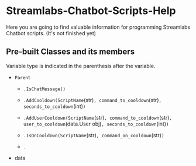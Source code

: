 # Streamlabs-Chatbot-Scripts-Help
Here you are going to find valuable information for programming Streamlabs Chatbot scripts. (It's not finished yet)

## Pre-built Classes and its members

Variable type is indicated in the parenthesis after the variable.
- `Parent`
  - `.IsChatMessage()`
  
  - `.AddCooldown(ScriptName`(str)`, command_to_cooldown`(str)`, seconds_to_cooldown`(int)`)`
  - `.AddUserCooldown(ScriptName`(str)`, command_to_cooldown`(str)`, user_to_cooldown`(data.User obj)`, seconds_to_cooldown`(int)`)`
  - `.IsOnCooldown(ScriptName`(str)`, command_on_cooldown`(str)`)`
  - `.`
  
- data
